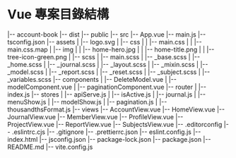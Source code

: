 # Vue 專案目錄結構
|-- account-book
    |-- dist
    |-- public
    |-- src
        |-- App.vue
        |-- main.js
        |-- tsconfig.json
        |-- assets
        |   |-- logo.svg
        |   |-- css
        |   |   |-- main.css
        |   |   |-- main.css.map
        |   |-- img
        |   |   |-- home-hero.jpg
        |   |   |-- home-title.png
        |   |   |-- tree-icon-green.png
        |   |-- scss
        |       |-- main.scss
        |       |-- _base.scss
        |       |-- _home.scss
        |       |-- _journal.scss
        |       |-- _layout.scss
        |       |-- _mixin.scss
        |       |-- _model.scss
        |       |-- _report.scss
        |       |-- _reset.scss
        |       |-- _subject.scss
        |       |-- _variables.scss
        |-- components
        |   |-- DeleteModel.vue
        |   |-- modelComponent.vue
        |   |-- paginationComponent.vue
        |-- router
        |   |-- index.js
        |-- stores
        |   |-- apiServe.js
        |   |-- isActive.js
        |   |-- journal.js
        |   |-- menuShow.js
        |   |-- modelShow.js
        |   |-- pagination.js
        |   |-- thousandthsFormat.js
        |-- views
            |-- AccountView.vue
            |-- HomeView.vue
            |-- JournalView.vue
            |-- MemberView.vue
            |-- ProfileView.vue
            |-- ProjectView.vue
            |-- ReportView.vue
            |-- SubjectsView.vue
                |-- .editorconfig
    |-- .eslintrc.cjs
    |-- .gitignore
    |-- .prettierrc.json
    |-- eslint.config.js
    |-- index.html
    |-- jsconfig.json
    |-- package-lock.json
    |-- package.json
    |-- README.md
    |-- vite.config.js
